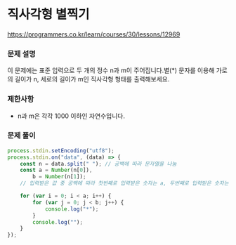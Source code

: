 # 직사각형 별찍기

https://programmers.co.kr/learn/courses/30/lessons/12969

### 문제 설명

이 문제에는 표준 입력으로 두 개의 정수 n과 m이 주어집니다.별(\*) 문자를 이용해 가로의 길이가 n, 세로의 길이가 m인 직사각형 형태를 출력해보세요.

### 제한사항

- n과 m은 각각 1000 이하인 자연수입니다.

### 문제 풀이

```jsx
process.stdin.setEncoding("utf8");
process.stdin.on("data", (data) => {
	const n = data.split(" "); // 공백에 따라 문자열을 나눔
	const a = Number(n[0]),
		b = Number(n[1]);
	// 입력받은 값 중 공백에 따라 첫번째로 입력받은 숫자는 a, 두번째로 입력받은 숫자는 b

	for (var i = 0; i < a; i++) {
		for (var j = 0; j < b; j++) {
			console.log("*");
		}
		console.log("");
	}
});
```

